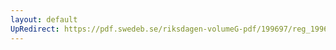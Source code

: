 ```yaml
---
layout: default
UpRedirect: https://pdf.swedeb.se/riksdagen-volumeG-pdf/199697/reg_199697/reg_199697_0437.pdf
---
```

